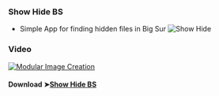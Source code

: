 ### Show Hide BS
- Simple App for finding hidden files in Big Sur
![Show Hide](https://user-images.githubusercontent.com/6248794/89104486-b4a77180-d3e7-11ea-9728-cf273cd0f3ec.png)


### Video

[![Modular Image Creation](https://i87.servimg.com/u/f87/17/99/48/98/68747410.png)](https://youtu.be/VjPbmkeFC0w)

#### Download ➤[Show Hide BS](https://github.com/chris1111/Show-Hide-BS/releases/tag/V1)

